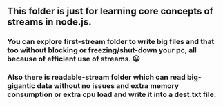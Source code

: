 ## This folder is just for learning core concepts of streams in node.js.  

### You can explore first-stream folder to write big files and that too without blocking or freezing/shut-down your pc, all because of efficient use of streams. 😀  

### Also there is readable-stream folder which can read big-gigantic data without no issues and extra memory consumption or extra cpu load and write it into a dest.txt file. 